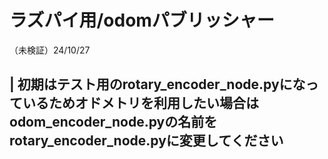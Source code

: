 # ラズパイ用/odomパブリッシャー
（未検証）24/10/27

## | 初期はテスト用のrotary_encoder_node.pyになっているためオドメトリを利用したい場合はodom_encoder_node.pyの名前をrotary_encoder_node.pyに変更してください
